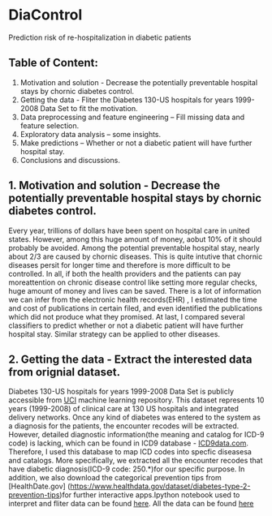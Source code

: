 # DiaControl
Prediction risk of re-hospitalization in diabetic patients
## Table of Content:
1)	Motivation and solution - Decrease the potentially preventable hospital stays by chornic diabetes control.
2)	Getting the data - Fliter the Diabetes 130-US hospitals for years 1999-2008 Data Set to fit the motivation.
3)	Data preprocessing and feature engineering – Fill missing data and feature selection.
4)	Exploratory data analysis – some insights.
5)	Make predictions – Whether or not a diabetic patient will have further hospital stay.
6)	Conclusions and discussions.
## 1.	Motivation and solution - Decrease the potentially preventable hospital stays by chornic diabetes control.
Every year, trillions of dollars have been spent on hospital care in united states. However, among this huge amount of money, aobut 10% of it should probably be avoided. Among the potential preventable hospital stay, nearly about 2/3 are caused by chornic diseases. This is quite intutive that chornic diseases persit for longer time and therefore is more difficult to be controlled. In all, if both the health providers and the patients can pay moreattention on chronic disease control like setting more regular checks, huge amount of money and lives can be saved.
There is a lot of information we can infer from the electronic health records(EHR) , I estimated the time and cost of publications in certain filed, and even identified the publications which did not produce what they promised. At last, I compared several classifiers to predict whether or not a diabetic patient will have further hospital stay. Similar strategy can be applied to other diseases.
## 2.	Getting the data - Extract the interested data from orignial dataset.
Diabetes 130-US hospitals for years 1999-2008 Data Set is publicly accessible from [UCI](https://archive.ics.uci.edu/ml/datasets/diabetes+130-us+hospitals+for+years+1999-2008) machine learning repository. This dataset represents 10 years (1999-2008) of clinical care at 130 US hospitals and integrated delivery networks. Once any kind of diabetes was entered to the system as a diagnosis for the patients, the encounter recodes will be extracted. However, detailed diagnostic information(the meaning and catalog for ICD-9 code) is lacking, which can be found in ICD9 database - [ICD9data.com](http://www.icd9data.com/2015/Volume1/default.htm). Therefore, I used this database to map ICD codes into specfic diseasesa and catalogs. More specifically, we extracted all the encounter recodes that have diabetic diagnosis(ICD-9 code: 250.*)for our specific purpose. In addition, we also download the categorical prevention tips from [HealthDate.gov]      (https://www.healthdata.gov/dataset/diabetes-type-2-prevention-tips)for further interactive apps.Ipython notebook used to interpret and fliter data can be found [here](https://github.com/lilyvalley/Tracking-NIH-Grants/blob/master/ipython_notebook/Mapping%20grant%20to%20publication.ipynb). All the data can be found [here](https://github.com/zhihuaqi/DiaControl/tree/master/data)
